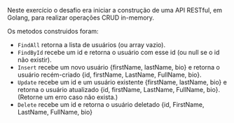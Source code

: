Neste exercício o desafio era iniciar a construção de uma API RESTful, em Golang, para realizar operações CRUD in-memory.

Os metodos construidos foram:

- `FindAll` retorna a lista de usuários (ou array vazio).
- `FindById` recebe um id e retorna o usuário com esse id (ou null se o id não existir).
- `Insert` recebe um novo usuário {firstName, lastName, bio} e retorna o usuário recém-criado {id, firstName, LastName, FullName, bio}.
- `Update` recebe um id e um usuário existente {firstName, lastName, bio} e retorna o usuário atualizado {id, firstName, LastName, FullName, bio}. (Retorne um erro caso não exista.)
- `Delete` recebe um id e retorna o usuário deletado {id, FirstName, LastName, FullName, bio}
